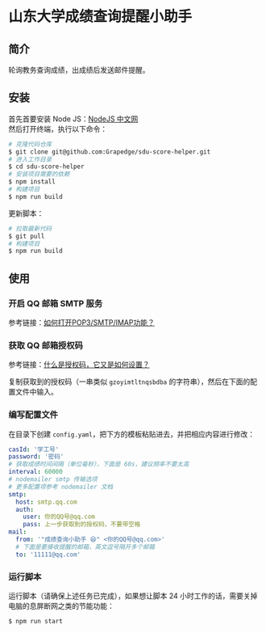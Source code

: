 # 山东大学成绩查询提醒小助手

## 简介

轮询教务查询成绩，出成绩后发送邮件提醒。

## 安装

首先首要安装 Node JS：[NodeJS 中文网](http://nodejs.cn/)  
然后打开终端，执行以下命令：

```bash
# 克隆代码仓库
$ git clone git@github.com:Grapedge/sdu-score-helper.git
# 进入工作目录
$ cd sdu-score-helper
# 安装项目需要的依赖
$ npm install
# 构建项目
$ npm run build
```

更新脚本：
```bash
# 拉取最新代码
$ git pull
# 构建项目
$ npm run build
```

## 使用

### 开启 QQ 邮箱 SMTP 服务

参考链接：[如何打开POP3/SMTP/IMAP功能？](https://service.mail.qq.com/cgi-bin/help?subtype=1&no=166&id=28)

### 获取 QQ 邮箱授权码

参考链接：[什么是授权码，它又是如何设置？](https://service.mail.qq.com/cgi-bin/help?subtype=1&id=28&no=1001256)

复制获取到的授权码（一串类似 `gzoyimtltnqsbdba` 的字符串），然后在下面的配置文件中输入。

### 编写配置文件
在目录下创建 `config.yaml`，把下方的模板粘贴进去，并把相应内容进行修改：

```yaml
casId: '学工号'
password: '密码'
# 获取成绩时间间隔（单位毫秒），下面是 60s，建议频率不要太高
interval: 60000
# nodemailer smtp 传输选项
# 更多配置项参考 nodemailer 文档
smtp:
  host: smtp.qq.com
  auth:
    user: 你的QQ号@qq.com
    pass: 上一步获取到的授权码，不要带空格
mail:
  from: '"成绩查询小助手 😆" <你的QQ号@qq.com>'
  # 下面是要接收提醒的邮箱，英文逗号隔开多个邮箱
  to: '11111@qq.com'
```

### 运行脚本

运行脚本（请确保上述任务已完成），如果想让脚本 24 小时工作的话，需要关掉电脑的息屏断网之类的节能功能：

```bash
$ npm run start
```
